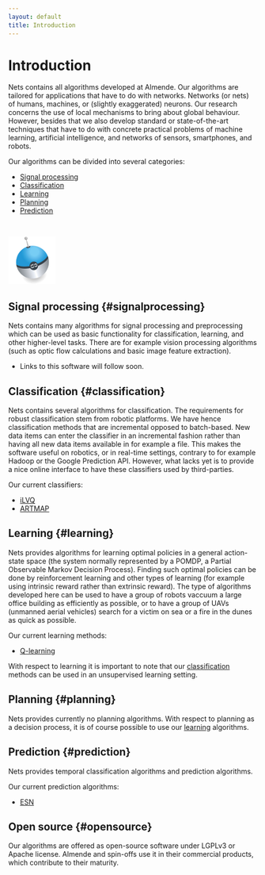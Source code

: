 ```yaml
---
layout: default
title: Introduction
---
```


# Introduction

Nets contains all algorithms developed at Almende. Our algorithms are tailored for 
applications that have to do with networks. Networks (or nets) of humans, machines,
or (slightly exaggerated) neurons. Our research concerns the use of local mechanisms
to bring about global behaviour. However, besides that we also develop standard or
state-of-the-art techniques that have to do with concrete practical problems of 
machine learning, artificial intelligence, and networks of sensors, smartphones, and
robots. 

Our algorithms can be divided into several categories: 
- [Signal processing](#signalprocessing)
- [Classification](#classification)
- [Learning](#learning)
- [Planning](#planning)
- [Prediction](#prediction)

[<img src="img/dobots.png" 
  style="margin-top: 30px;" 
  title="Click for a larger view">](img/dobots.png)

## Signal processing {#signalprocessing}

Nets contains many algorithms for signal processing and preprocessing which can be used
as basic functionality for classification, learning, and other higher-level tasks. There
are for example vision processing algorithms (such as optic flow calculations and basic
image feature extraction). 

* Links to this software will follow soon.

## Classification {#classification}

Nets contains several algorithms for classification. The requirements for robust 
classification stem from robotic platforms. We have hence classification methods
that are incremental opposed to batch-based. New data items can enter the classifier
in an incremental fashion rather than having all new data items available in for
example a file. This makes the software useful on robotics, or in real-time settings,
contrary to for example Hadoop or the Google Prediction API. However, what lacks yet
is to provide a nice online interface to have these classifiers used by third-parties.

Our current classifiers:
* [iLVQ](https://github.com/mrquincle/ilvq)
* [ARTMAP](https://github.com/mrquincle/artmap)

## Learning {#learning}

Nets provides algorithms for learning optimal policies in a general action-state 
space (the system normally represented by a POMDP, a Partial Observable Markov Decision
Process). Finding such optimal policies can be done by reinforcement learning and other
types of learning (for example using intrinsic reward rather than extrinsic reward).
The type of algorithms developed here can be used to have a group of robots vaccuum
a large office building as efficiently as possible, or to have a group of UAVs 
(unmanned aerial vehicles) search for a victim on sea or a fire in the dunes as 
quick as possible.

Our current learning methods:
* [Q-learning](https://github.com/mrquincle/actionperception)

With respect to learning it is important to note that our [classification](#classification) 
methods can be used in an unsupervised learning setting.

## Planning {#planning}

Nets provides currently no planning algorithms. With respect to planning as a decision
process, it is of course possible to use our [learning](#learning) algorithms.

## Prediction {#prediction}

Nets provides temporal classification algorithms and prediction algorithms. 

Our current prediction algorithms:
* [ESN](https://github.com/mrquincle/esn)


## Open source {#opensource}

Our algorithms are offered as open-source software under LGPLv3 or Apache license. Almende 
and spin-offs use it in their commercial products, which contribute to their maturity.
